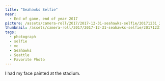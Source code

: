 ```yaml
---
title: "Seahawks Selfie"
near:
  - End of game, end of year 2017
picture: /assets/camera-roll/2017/2017-12-31-seahawks-selfie/20171231_210730071_iOS.jpg
thumbnail: /assets/camera-roll/2017/2017-12-31-seahawks-selfie/20171231_210730071_iOS-thumbnail.jpg
tags:
  - photograph
  - selfie
  - me
  - Seahawks
  - Seattle
  - Favorite Photo
---
```

I had my face painted at the stadium.
